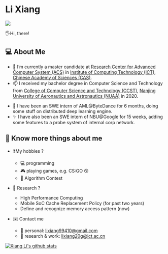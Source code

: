 

<!-- <img align="right" src="https://github-readme-stats.vercel.app/api?username=SeanLi-OI&show_icons=true&icon_color=CE1D2D&text_color=718096&bg_color=ffffff&hide_title=false" />

### About Me 😄



<!--
**SeanLi-OI/SeanLi-OI** is a ✨ _special_ ✨ repository because its `README.md` (this file) appears on your GitHub profile.

### Hi there 👋

Here are some ideas to get you started:

- 🔭 I’m currently working on ...
- 🌱 I’m currently learning ...
- 👯 I’m looking to collaborate on ...
- 🤔 I’m looking for help with ...
- 💬 Ask me about ...
- 📫 How to reach me: ...
- 😄 Pronouns: ...
- ⚡ Fun fact: ...
-->


# Li Xiang

![](https://komarev.com/ghpvc/?username=SeanLi-OI&color=yellowgreen)

🖐️Hi, there!

## 💻 About Me
- 🔭 I’m currently a master candidate at [Research Center for Advanced Computer System (ACS)](http://acs.ict.ac.cn/) in [Institute of Computing Technology (ICT)](http://www.ict.ac.cn/), [Chinese Academy of Sciences (CAS)](http://www.cas.ac.cn/).
- 📫 I received my bachelor degree in Computer Science and Technology from [College of Computer Science and Technology (CCST)](http://cs.nuaa.edu.cn/), [Nanjing University of Aeronautics and Astronautics (NUAA)](http://www.nuaa.edu.cn/) in 2020.
<!-- - 🌱 Here is my [resume](https://seanli-oi.github.io/resume.pdf), please feel free to contact me. -->
- 🌱 I have been an SWE intern of AML@ByteDance for 6 months, doing some stuff on distributed deep learning engine.
- ✨ I have also been an SWE intern of NBU@Google for 15 weeks, adding some features to a probe system of internal corp network.

## 👦 Know more things about me

- ❓My hobbies ?
    - 💻 programming
    - 🎮 playing games, e.g. CS:GO 😙
    - 📝 Algorithm Contest

- 🔬 Research ?
    - High Performance Computing
    - Mobile SoC Cache Replacement Policy (for past two years)
    - Define and recognize memory access pattern (now)

- ✉️ Contact me
    - :boy: personal: lixiang99410@gmail.com
    - 🔭 research & work: lixiang20g@ict.ac.cn
    

[![Xiang Li's github stats](https://github-readme-stats-ten-gilt.vercel.app/api?username=SeanLi-OI&show_icons=true&theme=tokyonight)](https://github.com/anuraghazra/github-readme-stats)


